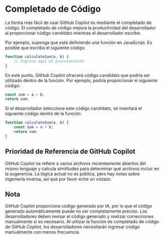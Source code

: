 # Completado de Código

La forma más fácil de usar GitHub Copilot es mediante el completado de código.
El completado de código mejora la productividad del desarrollador al proporcionar código candidato mientras el desarrollador escribe.

Por ejemplo, suponga que está definiendo una función en JavaScript. Es posible que escriba el siguiente código:

```js
function calculateSum(a, b) {
    // Ingrese aquí el procesamiento
}
```

En este punto, GitHub Copilot ofrecerá código candidato que podría ser utilizado dentro de la función. Por ejemplo, podría proporcionar el siguiente código:

```js
const sum = a + b;
return sum;
```

Si el desarrollador selecciona este código candidato, se insertará el siguiente código dentro de la función:

```js
function calculateSum(a, b) {
    const sum = a + b;
    return sum;
}
```

## Prioridad de Referencia de GitHub Copilot

GitHub Copilot se refiere a varios archivos recientemente abiertos del mismo lenguaje y calcula similitudes para determinar qué archivos incluir en la sugerencia.
La lógica actual no es pública, pero hay notas sobre ingeniería inversa, así que por favor eche un vistazo.

## Nota

GitHub Copilot proporciona código generado por IA, por lo que el código generado automáticamente puede no ser completamente preciso. Los desarrolladores deben revisar el código generado y realizar correcciones manualmente si es necesario.
Al utilizar la función de completado de código de GitHub Copilot, los desarrolladores necesitarán ingresar código manualmente con menos frecuencia.